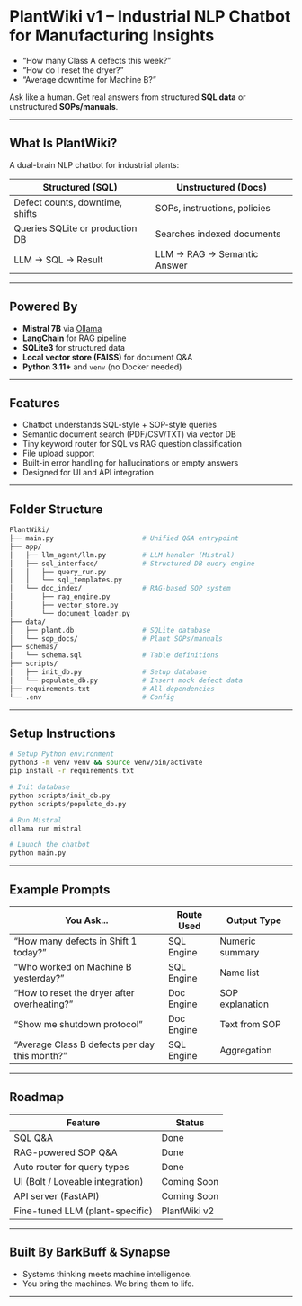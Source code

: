 # PlantWiki v1 – Industrial NLP Chatbot for Manufacturing Insights

- “How many Class A defects this week?”  
- “How do I reset the dryer?”  
- “Average downtime for Machine B?”  

Ask like a human. Get real answers from structured **SQL data** or unstructured **SOPs/manuals**.

---

## What Is PlantWiki?

A dual-brain NLP chatbot for industrial plants:

| Structured (SQL)                 | Unstructured (Docs)               |
| -------------------------------- | --------------------------------- |
| Defect counts, downtime, shifts  | SOPs, instructions, policies      |
| Queries SQLite or production DB  | Searches indexed documents        |
| LLM → SQL → Result               | LLM → RAG → Semantic Answer       |

---

## Powered By

- **Mistral 7B** via [Ollama](https://ollama.com/)
- **LangChain** for RAG pipeline
- **SQLite3** for structured data
- **Local vector store (FAISS)** for document Q&A
- **Python 3.11+** and `venv` (no Docker needed)

---

## Features

- Chatbot understands SQL-style + SOP-style queries
- Semantic document search (PDF/CSV/TXT) via vector DB
- Tiny keyword router for SQL vs RAG question classification
- File upload support
- Built-in error handling for hallucinations or empty answers
- Designed for UI and API integration

---

## Folder Structure

```bash
PlantWiki/
├── main.py                      # Unified Q&A entrypoint
├── app/
│   ├── llm_agent/llm.py         # LLM handler (Mistral)
│   ├── sql_interface/           # Structured DB query engine
│   │   ├── query_run.py
│   │   └── sql_templates.py
│   └── doc_index/               # RAG-based SOP system
│       ├── rag_engine.py
│       ├── vector_store.py
│       └── document_loader.py
├── data/
│   ├── plant.db                 # SQLite database
│   └── sop_docs/                # Plant SOPs/manuals
├── schemas/
│   └── schema.sql               # Table definitions
├── scripts/
│   ├── init_db.py               # Setup database
│   └── populate_db.py           # Insert mock defect data
├── requirements.txt             # All dependencies
└── .env                         # Config
````

---

## Setup Instructions

```bash
# Setup Python environment
python3 -m venv venv && source venv/bin/activate
pip install -r requirements.txt

# Init database
python scripts/init_db.py
python scripts/populate_db.py

# Run Mistral
ollama run mistral

# Launch the chatbot
python main.py
```

---

## Example Prompts

| You Ask...                                    | Route Used | Output Type     |
| --------------------------------------------- | ---------- | --------------- |
| “How many defects in Shift 1 today?”          | SQL Engine | Numeric summary |
| “Who worked on Machine B yesterday?”          | SQL Engine | Name list       |
| “How to reset the dryer after overheating?”   | Doc Engine | SOP explanation |
| “Show me shutdown protocol”                   | Doc Engine | Text from SOP   |
| “Average Class B defects per day this month?” | SQL Engine | Aggregation     |

---

## Roadmap

| Feature                           | Status       |
|-----------------------------------|--------------|
| SQL Q\&A                          | Done         |
| RAG-powered SOP Q\&A              | Done         |
| Auto router for query types       | Done         |
| UI (Bolt / Loveable integration)  | Coming Soon  |
| API server (FastAPI)              | Coming Soon  |
| Fine-tuned LLM (plant-specific)   | PlantWiki v2 |

---

## Built By **BarkBuff** & **Synapse**

- Systems thinking meets machine intelligence.
- You bring the machines. We bring them to life.

---
